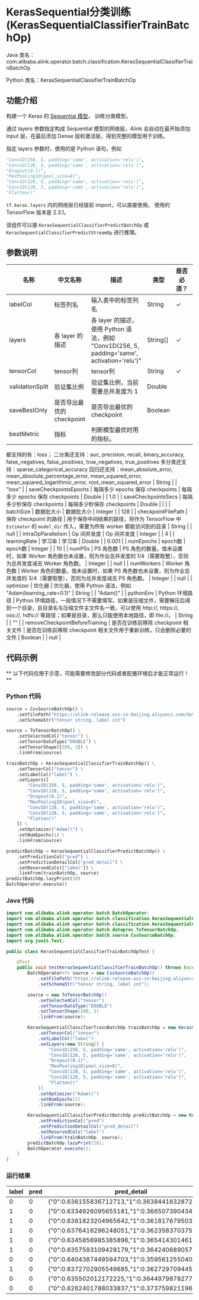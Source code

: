 # KerasSequential分类训练 (KerasSequentialClassifierTrainBatchOp)
Java 类名：com.alibaba.alink.operator.batch.classification.KerasSequentialClassifierTrainBatchOp

Python 类名：KerasSequentialClassifierTrainBatchOp


## 功能介绍

构建一个 Keras 的 [Sequential 模型](https://www.tensorflow.org/versions/r2.3/api_docs/python/tf/keras/Sequential )，
训练分类模型。

通过 layers 参数指定构成 Sequential 模型的网络层，Alink 会自动在最开始添加 Input 层，在最后添加 Dense 层和激活层，得到完整的模型用于训练。

指定 layers 参数时，使用的是 Python 语句，例如
```python
"Conv1D(256, 5, padding='same', activation='relu')",
"Conv1D(128, 5, padding='same', activation='relu')",
"Dropout(0.1)",
"MaxPooling1D(pool_size=8)",
"Conv1D(128, 5, padding='same', activation='relu')",
"Conv1D(128, 5, padding='same', activation='relu')",
"Flatten()"
```
```tf.keras.layers``` 内的网络层已经提前 import，可以直接使用。
使用的 TensorFlow 版本是 2.3.1。

该组件可以接 ```KerasSequentialClassifierPredictBatchOp``` 或 ```KerasSequentialClassifierPredictStreamOp``` 进行推理。


## 参数说明

| 名称 | 中文名称 | 描述 | 类型 | 是否必须？ | 默认值 |
| --- | --- | --- | --- | --- | --- |
| labelCol | 标签列名 | 输入表中的标签列名 | String | ✓ |  |
| layers | 各 layer 的描述 | 各 layer 的描述，使用 Python 语法，例如 "Conv1D(256, 5, padding='same', activation='relu')" | String[] | ✓ |  |
| tensorCol | tensor列 | tensor列 | String | ✓ |  |
| validationSplit | 验证集比例 | 验证集比例，当前需要总并发度为 1 | Double |  | 0.0 |
| saveBestOnly | 是否导出最优的 checkpoint | 是否导出最优的 checkpoint | Boolean |  | false |
| bestMetric | 指标 | 判断模型最优时用的指标。
 都支持的有：loss；
 二分类还支持：auc, precision, recall, binary_accuracy, false_negatives, false_positives, true_negatives, true_positives
 多分类还支持：sparse_categorical_accuracy
 回归还支持：mean_absolute_error, mean_absolute_percentage_error, mean_squared_error, mean_squared_logarithmic_error, root_mean_squared_error | String |  | "loss" |
| saveCheckpointsEpochs | 每隔多少 epochs 保存 checkpoints | 每隔多少 epochs 保存 checkpoints | Double |  | 1.0 |
| saveCheckpointsSecs | 每隔多少秒保存 checkpoints | 每隔多少秒保存 checkpoints | Double |  |  |
| batchSize | 数据批大小 | 数据批大小 | Integer |  | 128 |
| checkpointFilePath | 保存 checkpoint 的路径 | 用于保存中间结果的路径，将作为 TensorFlow 中 `Estimator` 的 `model_dir` 传入，需要为所有 worker 都能访问到的目录 | String |  | null |
| intraOpParallelism | Op 间并发度 | Op 间并发度 | Integer |  | 4 |
| learningRate | 学习率 | 学习率 | Double |  | 0.001 |
| numEpochs | epoch数 | epoch数 | Integer |  | 10 |
| numPSs | PS 角色数 | PS 角色的数量。值未设置时，如果 Worker 角色数也未设置，则为作业总并发度的 1/4（需要取整），否则为总并发度减去 Worker 角色数。 | Integer |  | null |
| numWorkers | Worker 角色数 | Worker 角色的数量。值未设置时，如果 PS 角色数也未设置，则为作业总并发度的 3/4（需要取整），否则为总并发度减去 PS 角色数。 | Integer |  | null |
| optimizer | 优化器 | 优化器，使用 Python 语法，例如 "Adam(learning_rate=0.1)" | String |  | "Adam()" |
| pythonEnv | Python 环境路径 | Python 环境路径，一般情况下不需要填写。如果是压缩文件，需要解压后得到一个目录，且目录名与压缩文件主文件名一致，可以使用 http://, https://, oss://, hdfs:// 等路径；如果是目录，那么只能使用本地路径，即 file://。 | String |  | "" |
| removeCheckpointBeforeTraining | 是否在训练前移除 checkpoint 相关文件 | 是否在训练前移除 checkpoint 相关文件用于重新训练，只会删除必要的文件 | Boolean |  | null |


## 代码示例

** 以下代码仅用于示意，可能需要修改部分代码或者配置环境后才能正常运行！**

### Python 代码
```python
source = CsvSourceBatchOp() \
    .setFilePath("https://alink-release.oss-cn-beijing.aliyuncs.com/data-files/random_tensor.csv") \
    .setSchemaStr("tensor string, label int")

source = ToTensorBatchOp() \
    .setSelectedCol("tensor") \
    .setTensorDataType("DOUBLE") \
    .setTensorShape([200, 3]) \
    .linkFrom(source)

trainBatchOp = KerasSequentialClassifierTrainBatchOp() \
    .setTensorCol("tensor") \
    .setLabelCol("label") \
    .setLayers([
        "Conv1D(256, 5, padding='same', activation='relu')",
        "Conv1D(128, 5, padding='same', activation='relu')",
        "Dropout(0.1)",
        "MaxPooling1D(pool_size=8)",
        "Conv1D(128, 5, padding='same', activation='relu')",
        "Conv1D(128, 5, padding='same', activation='relu')",
        "Flatten()"
    ]) \
    .setOptimizer("Adam()") \
    .setNumEpochs(1) \
    .linkFrom(source)

predictBatchOp = KerasSequentialClassifierPredictBatchOp() \
    .setPredictionCol("pred") \
    .setPredictionDetailCol("pred_detail") \
    .setReservedCols(["label"]) \
    .linkFrom(trainBatchOp, source)
predictBatchOp.lazyPrint(10)
BatchOperator.execute()
```

### Java 代码
```java
import com.alibaba.alink.operator.batch.BatchOperator;
import com.alibaba.alink.operator.batch.classification.KerasSequentialClassifierPredictBatchOp;
import com.alibaba.alink.operator.batch.classification.KerasSequentialClassifierTrainBatchOp;
import com.alibaba.alink.operator.batch.dataproc.ToTensorBatchOp;
import com.alibaba.alink.operator.batch.source.CsvSourceBatchOp;
import org.junit.Test;

public class KerasSequentialClassifierTrainBatchOpTest {

	@Test
	public void testKerasSequentialClassifierTrainBatchOp() throws Exception {
		BatchOperator<?> source = new CsvSourceBatchOp()
			.setFilePath("https://alink-release.oss-cn-beijing.aliyuncs.com/data-files/random_tensor.csv")
			.setSchemaStr("tensor string, label int");

		source = new ToTensorBatchOp()
			.setSelectedCol("tensor")
			.setTensorDataType("DOUBLE")
			.setTensorShape(200, 3)
			.linkFrom(source);

		KerasSequentialClassifierTrainBatchOp trainBatchOp = new KerasSequentialClassifierTrainBatchOp()
			.setTensorCol("tensor")
			.setLabelCol("label")
			.setLayers(new String[] {
				"Conv1D(256, 5, padding='same', activation='relu')",
				"Conv1D(128, 5, padding='same', activation='relu')",
				"Dropout(0.1)",
				"MaxPooling1D(pool_size=8)",
				"Conv1D(128, 5, padding='same', activation='relu')",
				"Conv1D(128, 5, padding='same', activation='relu')",
				"Flatten()"
			})
			.setOptimizer("Adam()")
			.setNumEpochs(1)
			.linkFrom(source);

		KerasSequentialClassifierPredictBatchOp predictBatchOp = new KerasSequentialClassifierPredictBatchOp()
			.setPredictionCol("pred")
			.setPredictionDetailCol("pred_detail")
			.setReservedCols("label")
			.linkFrom(trainBatchOp, source);
		predictBatchOp.lazyPrint(10);
		BatchOperator.execute();
	}
}
```

### 运行结果

| label | pred | pred_detail                                      |
|-------|------|--------------------------------------------------|
| 0     | 0    | {"0":0.636155836712713,"1":0.36384416328728697}  |
| 1     | 0    | {"0":0.6334926095655181,"1":0.3665073904344819}  |
| 1     | 0    | {"0":0.6381823204965642,"1":0.3618176795034358}  |
| 1     | 0    | {"0":0.6376416296248051,"1":0.362358370375195}   |
| 1     | 0    | {"0":0.6345856985385896,"1":0.36541430146141035} |
| 1     | 0    | {"0":0.6357593109428179,"1":0.364240689057182}   |
| 0     | 0    | {"0":0.6404387449594703,"1":0.3595612550405296}  |
| 1     | 0    | {"0":0.6372702905549685,"1":0.36272970944503136} |
| 0     | 0    | {"0":0.635502012172225,"1":0.36449798782777487}  |
| 0     | 0    | {"0":0.6262401788033837,"1":0.37375982119661644} |
